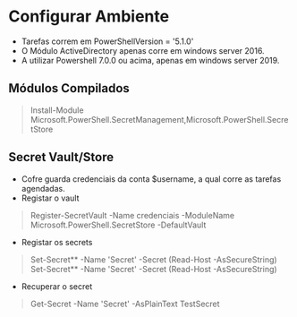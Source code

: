 # Configurar Ambiente
- Tarefas correm em PowerShellVersion = '5.1.0'
- O Módulo ActiveDirectory apenas corre em windows server 2016.
- A utilizar Powershell 7.0.0 ou acima, apenas em windows server 2019.

## Módulos Compilados
> Install-Module Microsoft.PowerShell.SecretManagement,Microsoft.PowerShell.SecretStore

## Secret Vault/Store
- Cofre guarda credenciais da conta $username, a qual corre as tarefas agendadas.
- Registar o vault
> Register-SecretVault -Name credenciais -ModuleName Microsoft.PowerShell.SecretStore -DefaultVault

- Registar os secrets
> Set-Secret** -Name 'Secret' -Secret (Read-Host -AsSecureString)
Set-Secret** -Name 'Secret' -Secret (Read-Host -AsSecureString)

- Recuperar o secret
> Get-Secret -Name 'Secret' -AsPlainText TestSecret

